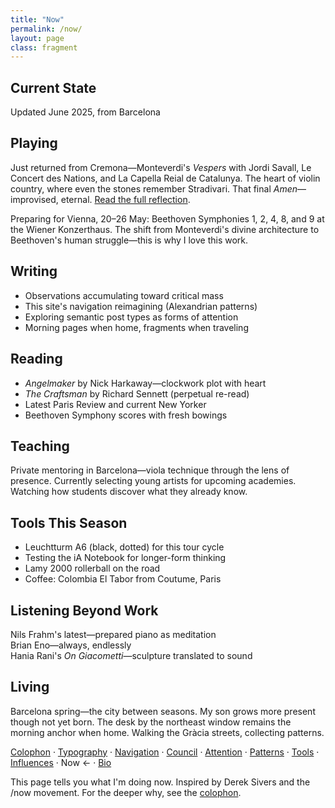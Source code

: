 ```yaml
---
title: "Now"
permalink: /now/
layout: page
class: fragment
---
```


## Current State

<p class="whisper">Updated June 2025, from Barcelona</p>

## Playing

Just returned from Cremona—Monteverdi's *Vespers* with <span class="small-caps">Jordi Savall</span>, <span class="small-caps">Le Concert des Nations</span>, and <span class="small-caps">La Capella Reial de Catalunya</span>. The heart of violin country, where even the stones remember Stradivari. That final *Amen*—improvised, eternal. [Read the full reflection](/Vespers-with-Jordi/).

Preparing for Vienna, <span class="oldstyle">20–26</span> May: Beethoven Symphonies <span class="oldstyle">1</span>, <span class="oldstyle">2</span>, <span class="oldstyle">4</span>, <span class="oldstyle">8</span>, and <span class="oldstyle">9</span> at the <span class="small-caps">Wiener Konzerthaus</span>. The shift from Monteverdi's divine architecture to Beethoven's human struggle—this is why I love this work.

## Writing

- Observations accumulating toward critical mass
- This site's navigation reimagining (Alexandrian patterns)
- Exploring semantic post types as forms of attention
- Morning pages when home, fragments when traveling

## Reading

- *Angelmaker* by <span class="small-caps">Nick Harkaway</span>—clockwork plot with heart
- *The Craftsman* by <span class="small-caps">Richard Sennett</span> (perpetual re-read)
- Latest <span class="small-caps">Paris Review</span> and current <span class="small-caps">New Yorker</span>
- Beethoven Symphony scores with fresh bowings

## Teaching

Private mentoring in Barcelona—viola technique through the lens of presence. Currently selecting young artists for upcoming academies. Watching how students discover what they already know.

## Tools This Season

- <span class="small-caps">Leuchtturm A6</span> (black, dotted) for this tour cycle
- Testing the <span class="small-caps">iA Notebook</span> for longer-form thinking
- <span class="small-caps">Lamy 2000</span> rollerball on the road
- Coffee: Colombia <span class="small-caps">El Tabor</span> from <span class="small-caps">Coutume</span>, Paris

## Listening Beyond Work

<span class="small-caps">Nils Frahm</span>'s latest—prepared piano as meditation  
<span class="small-caps">Brian Eno</span>—always, endlessly  
<span class="small-caps">Hania Rani</span>'s *On Giacometti*—sculpture translated to sound

## Living

Barcelona spring—the city between seasons. My son grows more present though not yet born. The desk by the northeast window remains the morning anchor when home. Walking the Gràcia streets, collecting patterns.

<nav class="about-enfilade">
  <a href="/colophon/">Colophon</a>
  <span class="separator">·</span>
  <a href="/typography/">Typography</a>
  <span class="separator">·</span>
  <a href="/navigation-philosophy/">Navigation</a>
  <span class="separator">·</span>
  <a href="/council/">Council</a>
  <span class="separator">·</span>
  <a href="/attention/">Attention</a>
  <span class="separator">·</span>
  <a href="/patterns/">Patterns</a>
  <span class="separator">·</span>
  <a href="/tools/">Tools</a>
  <span class="separator">·</span>
  <a href="/influences/">Influences</a>
  <span class="separator">·</span>
  <span class="current">Now <span class="arrow">←</span></span>
  <span class="separator">·</span>
  <a href="/bio/">Bio</a>
</nav>

<div class="ornament personal"></div>

<p class="whisper">This page tells you what I'm doing now. Inspired by Derek Sivers and the /now movement. For the deeper why, see the <a href="/colophon/">colophon</a>.</p>